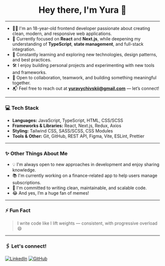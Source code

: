 <h1 align="center">Hey there, I'm Yura 👋</h1>

---

- 🧑‍💻 I'm an 18-year-old frontend developer passionate about creating clean, modern, and responsive web applications.
- 🚀 Currently focused on **React** and **Next.js**, while deepening my understanding of **TypeScript**, **state management**, and full-stack integration.
- 🌱 Constantly learning and exploring new technologies, design patterns, and best practices.
- 🛠 I enjoy building personal projects and experimenting with new tools and frameworks.
- 🤝 Open to collaboration, teamwork, and building something meaningful together.
- 📬 Feel free to reach out at **yuravychivskii@gmail.com** — let’s connect!

---

### 💻 Tech Stack

- **Languages:** JavaScript, TypeScript, HTML, CSS/SCSS
- **Frameworks & Libraries:** React, Next.js, Redux, Axios
- **Styling:** Tailwind CSS, SASS/SCSS, CSS Modules
- **Tools & Other:** Git, GitHub, REST API, Figma, Vite, ESLint, Prettier

---

### ✨ Other Things About Me

- 💡 I'm always open to new approaches in development and enjoy sharing knowledge.
- 📚 I'm currently working on a finance-related app to help users manage subscriptions.
- 🎯 I'm committed to writing clean, maintainable, and scalable code.
- 😂 And yes, I’m a huge fan of memes!

---

### ⚡ Fun Fact

> I write code like I lift weights — consistent, with progressive overload 😄

---

### 🖇 Let's connect!

[![LinkedIn](https://img.shields.io/badge/LinkedIn-blue?logo=linkedin)](https://www.linkedin.com/in/yurii-vychivskii)
[![GitHub](https://img.shields.io/badge/GitHub-black?logo=github)](https://github.com/YuraVychivskii)
